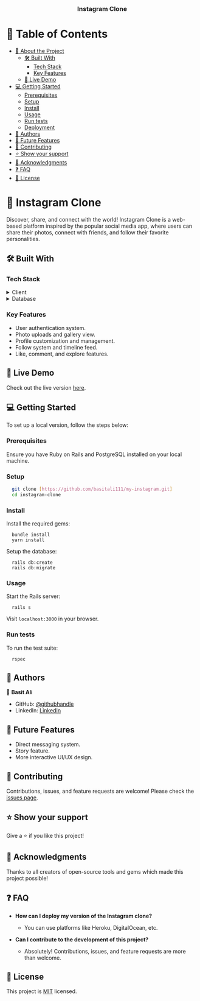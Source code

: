 <div align="center">


  <br/>
  <h3><b>Instagram Clone</b></h3>

</div>

# 📗 Table of Contents

- [📖 About the Project](#about-project)
  - [🛠 Built With](#built-with)
    - [Tech Stack](#tech-stack)
    - [Key Features](#key-features)
  - [🚀 Live Demo](#live-demo)
- [💻 Getting Started](#getting-started)
  - [Prerequisites](#prerequisites)
  - [Setup](#setup)
  - [Install](#install)
  - [Usage](#usage)
  - [Run tests](#run-tests)
  - [Deployment](#deployment)
- [👥 Authors](#authors)
- [🔭 Future Features](#future-features)
- [🤝 Contributing](#contributing)
- [⭐️ Show your support](#support)
- [🙏 Acknowledgments](#acknowledgements)
- [❓ FAQ](#faq)
- [📝 License](#license)

# 📖 Instagram Clone <a name="about-project"></a>

Discover, share, and connect with the world! Instagram Clone is a web-based platform inspired by the popular social media app, where users can share their photos, connect with friends, and follow their favorite personalities.

## 🛠 Built With <a name="built-with"></a>

### Tech Stack <a name="tech-stack"></a>

<details>
  <summary>Client</summary>
  <ul>
    <li><a href="https://rubyonrails.org/">Ruby on Rails</a></li>
  </ul>
</details>

<details>
<summary>Database</summary>
  <ul>
    <li><a href="https://www.postgresql.org/">PostgreSQL</a></li>
  </ul>
</details>

### Key Features <a name="key-features"></a>

- User authentication system.
- Photo uploads and gallery view.
- Profile customization and management.
- Follow system and timeline feed.
- Like, comment, and explore features.

## 🚀 Live Demo <a name="live-demo"></a>

Check out the live version [here](#).

## 💻 Getting Started <a name="getting-started"></a>

To set up a local version, follow the steps below:

### Prerequisites

Ensure you have Ruby on Rails and PostgreSQL installed on your local machine.

### Setup

```bash
  git clone [https://github.com/basitali111/my-instagram.git]
  cd instagram-clone
```

### Install

Install the required gems:

```
  bundle install
  yarn install
```

Setup the database:

```
  rails db:create
  rails db:migrate
```

### Usage

Start the Rails server:

```
  rails s
```

Visit `localhost:3000` in your browser.

### Run tests

To run the test suite:

```
  rspec
```

## 👥 Authors <a name="authors"></a>

👤 **Basit Ali**

- GitHub: [@githubhandle](https://github.com/basitali111/)
- LinkedIn: [LinkedIn]( https://www.linkedin.com/in/basit-ali-jobs/)

## 🔭 Future Features <a name="future-features"></a>

- Direct messaging system.
- Story feature.
- More interactive UI/UX design.

## 🤝 Contributing <a name="contributing"></a>

Contributions, issues, and feature requests are welcome! Please check the [issues page](../../issues/).

## ⭐️ Show your support <a name="support"></a>

Give a ⭐️ if you like this project!

## 🙏 Acknowledgments <a name="acknowledgements"></a>

Thanks to all creators of open-source tools and gems which made this project possible!

## ❓ FAQ <a name="faq"></a>

- **How can I deploy my version of the Instagram clone?**

  - You can use platforms like Heroku, DigitalOcean, etc.

- **Can I contribute to the development of this project?**

  - Absolutely! Contributions, issues, and feature requests are more than welcome.

## 📝 License <a name="license"></a>

This project is [MIT](./LICENSE) licensed.
